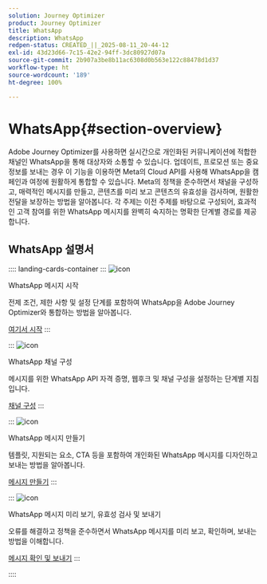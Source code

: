 ```yaml
---
solution: Journey Optimizer
product: Journey Optimizer
title: WhatsApp
description: WhatsApp
redpen-status: CREATED_||_2025-08-11_20-44-12
exl-id: 43d23d66-7c15-42e2-94ff-3dc80927d07a
source-git-commit: 2b907a3be8b11ac6308d0b563e122c88478d1d37
workflow-type: ht
source-wordcount: '189'
ht-degree: 100%

---
```


# WhatsApp{#section-overview}

Adobe Journey Optimizer를 사용하면 실시간으로 개인화된 커뮤니케이션에 적합한 채널인 WhatsApp을 통해 대상자와 소통할 수 있습니다. 업데이트, 프로모션 또는 중요 정보를 보내는 경우 이 기능을 이용하면 Meta의 Cloud API를 사용해 WhatsApp을 캠페인과 여정에 원활하게 통합할 수 있습니다. Meta의 정책을 준수하면서 채널을 구성하고, 매력적인 메시지를 만들고, 콘텐츠를 미리 보고 콘텐츠의 유효성을 검사하며, 원활한 전달을 보장하는 방법을 알아봅니다. 각 주제는 이전 주제를 바탕으로 구성되어, 효과적인 고객 참여를 위한 WhatsApp 메시지를 완벽히 숙지하는 명확한 단계별 경로를 제공합니다.

## WhatsApp 설명서

:::: landing-cards-container
:::
![icon](https://cdn.experienceleague.adobe.com/icons/circle-play.svg?lang=ko)

WhatsApp 메시지 시작

전제 조건, 제한 사항 및 설정 단계를 포함하여 WhatsApp을 Adobe Journey Optimizer와 통합하는 방법을 알아봅니다.

[여기서 시작](../using/whatsapp/get-started-whatsapp.md)
:::

:::
![icon](https://cdn.experienceleague.adobe.com/icons/gear.svg?lang=ko)

WhatsApp 채널 구성

메시지를 위한 WhatsApp API 자격 증명, 웹후크 및 채널 구성을 설정하는 단계별 지침입니다.

[채널 구성](../using/whatsapp/whatsapp-configuration.md)
:::

:::
![icon](https://cdn.experienceleague.adobe.com/icons/list-check.svg?lang=ko)

WhatsApp 메시지 만들기

템플릿, 지원되는 요소, CTA 등을 포함하여 개인화된 WhatsApp 메시지를 디자인하고 보내는 방법을 알아봅니다.

[메시지 만들기](../using/whatsapp/create-whatsapp.md)
:::

:::
![icon](https://cdn.experienceleague.adobe.com/icons/check-circle.svg?lang=ko)

WhatsApp 메시지 미리 보기, 유효성 검사 및 보내기

오류를 해결하고 정책을 준수하면서 WhatsApp 메시지를 미리 보고, 확인하며, 보내는 방법을 이해합니다.

[메시지 확인 및 보내기](../using/whatsapp/send-whatsapp.md)
:::

::::
